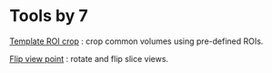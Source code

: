 # Tools by 7

[Template ROI crop](https://github.com/chir-set/Tools7/tree/master/TemplateROICrop/) : crop common volumes using pre-defined ROIs.

[Flip view point](https://github.com/chir-set/Tools7/tree/master/FlipViewPoint/) : rotate and flip slice views.

